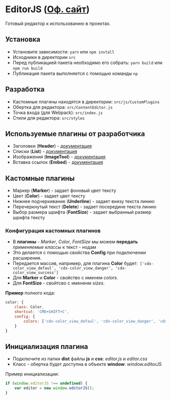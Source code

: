 # EditorJS ([Оф. сайт](https://editorjs.io/ "Оф. сайт"))
Готовый редактор к использованию в проектах.

## Установка
-  Установите зависимости: `yarn` или `npm install`
-  Исходники в директории `src`
-  Перед публикацией пакета необходимо его собрать: `yarn build` или `npm run build`
-  Публикация пакета выполняется с помощью команды `np`

## Разработка
-  Кастомные плагины находятся в директории: `src/js/CustomPlugins`
-  Обертка для редактора: `src/ContentEditor.js`
-  Точка входа (для Webpack): `src/index.js`
-  Стили для редактора: `src/styles`

## Используемые плагины от разработчика
-  Заголовки (**Header**) - [документация](https://github.com/editor-js/header "документация")
-  Списки (**List**) - [документация](https://github.com/editor-js/list "документация")
-  Изображения (**ImageTool**) - [документация](https://github.com/editor-js/image "документация")
-  Вставка ссылок (**Embed**) - [документация](https://github.com/editor-js/embed "документация")

## Кастомные плагины
- Маркер (**Marker**) - задает фоновый цвет тексту
- Цвет (**Color**) -  задает цвет тексту
- Нижнее подчеркивание (**Underline**) - задает внизу текста линию
- Перечеркнутый текст (**Delete**) - задает посередине текста линию
- Выбор размера шрифта (**FontSize**) - задает выбранный размер шрифта тексту

### Конфигурация кастомных плагинов
- В **плагины** - *Marker*, *Color*, *FontSize* мы можем **передать** *применяемые классы* к текст - нодам
- Это делается с помощью свойства **Config** при подключении расширения.
- Передается массив, например, для плагина **Color** будет:` ['cdx-color_view_defaul', 'cdx-color_view_danger', 'cdx-color_view_success']`
- Для **Marker** и **Color** - свойство с именем *colors*.
- Для **FontSize** - свойтсво с имененм *sizes*.

**Пример** полного кода:
```javascript
color: {
	class: Color,
	shortcut: 'CMD+SHIFT+C',
	config: {
		colors: ['cdx-color_view_defaul', 'cdx-color_view_danger', 'cdx-color_view_success']
	}
}
```
## Инициализация плагина
- Подключите из папки **dist** файлы **js** и **css**: *editor.js* и *editor.css*
- Класс - обертка будет доступна в объекте **window**: *window.editorJS*

Пример инициализации:
```javascript
if (window.editorJS !== undefined) {
	var editor = new window.editorJS();
}
```
